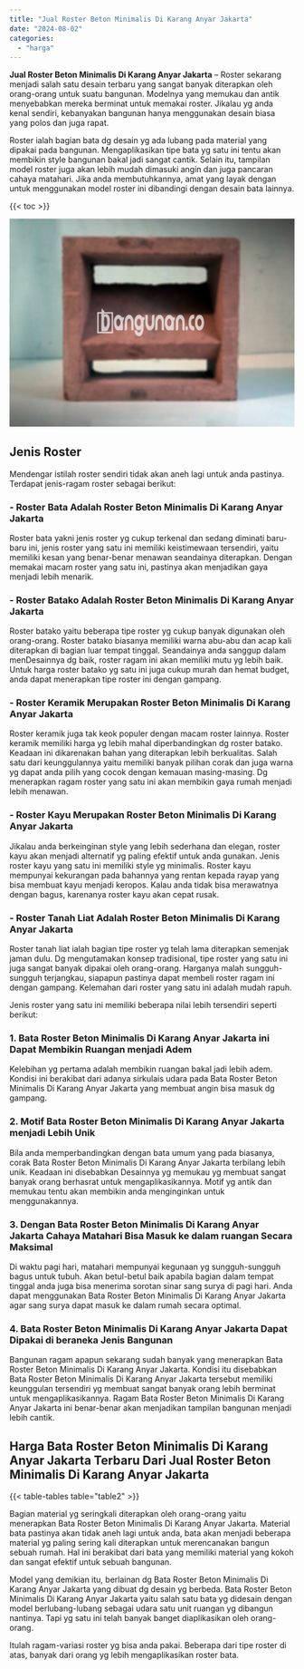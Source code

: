 ```yaml
---
title: "Jual Roster Beton Minimalis Di Karang Anyar Jakarta"
date: "2024-08-02"
categories: 
  - "harga"
---
```


**Jual Roster Beton Minimalis Di Karang Anyar Jakarta** – Roster sekarang menjadi salah satu desain terbaru yang sangat banyak diterapkan oleh orang-orang untuk suatu bangunan. Modelnya yang memukau dan antik menyebabkan mereka berminat untuk memakai roster. Jikalau yg anda kenal sendiri, kebanyakan bangunan hanya menggunakan desain biasa yang polos dan juga rapat.

Roster ialah bagian bata dg desain yg ada lubang pada material yang dipakai pada bangunan. Mengaplikasikan tipe bata yg satu ini tentu akan membikin style bangunan bakal jadi sangat cantik. Selain itu, tampilan model roster juga akan lebih mudah dimasuki angin dan juga pancaran cahaya matahari. Jika anda membutuhkannya, amat yang layak dengan untuk menggunakan model roster ini dibandingi dengan desain bata lainnya.

{{< toc >}}

![Jual Roster Beton Minimalis Di Karang Anyar Jakarta](/images/bata-roster-minimalis-37.png)

## Jenis Roster

Mendengar istilah roster sendiri tidak akan aneh lagi untuk anda pastinya. Terdapat jenis-ragam roster sebagai berikut:

### \- Roster Bata Adalah Roster Beton Minimalis Di Karang Anyar Jakarta

Roster bata yakni jenis roster yg cukup terkenal dan sedang diminati baru-baru ini, jenis roster yang satu ini memiliki keistimewaan tersendiri, yaitu memiliki kesan yang benar-benar menawan seandainya diterapkan. Dengan memakai macam roster yang satu ini, pastinya akan menjadikan gaya menjadi lebih menarik.

### \- Roster Batako Adalah Roster Beton Minimalis Di Karang Anyar Jakarta

Roster batako yaitu beberapa tipe roster yg cukup banyak digunakan oleh orang-orang. Roster batako biasanya memiliki warna abu-abu dan acap kali diterapkan di bagian luar tempat tinggal. Seandainya anda sanggup dalam menDesainnya dg baik, roster ragam ini akan memiliki mutu yg lebih baik. Untuk harga roster batako yg satu ini juga cukup murah dan hemat budget, anda dapat menerapkan tipe roster ini dengan gampang.

### \- Roster Keramik Merupakan Roster Beton Minimalis Di Karang Anyar Jakarta

Roster keramik juga tak keok populer dengan macam roster lainnya. Roster keramik memiliki harga yg lebih mahal diperbandingkan dg roster batako. Keadaan ini dikarenakan bahan yang diterapkan lebih berkualitas. Salah satu dari keunggulannya yaitu memiliki banyak pilihan corak dan juga warna yg dapat anda pilih yang cocok dengan kemauan masing-masing. Dg menerapkan ragam roster yang satu ini akan membikin gaya rumah menjadi lebih menawan.

### \- Roster Kayu Merupakan Roster Beton Minimalis Di Karang Anyar Jakarta

Jikalau anda berkeinginan style yang lebih sederhana dan elegan, roster kayu akan menjadi alternatif yg paling efektif untuk anda gunakan. Jenis roster kayu yang satu ini memiliki style yg minimalis. Roster kayu mempunyai kekurangan pada bahannya yang rentan kepada rayap yang bisa membuat kayu menjadi keropos. Kalau anda tidak bisa merawatnya dengan bagus, karenanya roster kayu akan cepat rusak.

### \- Roster Tanah Liat Adalah Roster Beton Minimalis Di Karang Anyar Jakarta

Roster tanah liat ialah bagian tipe roster yg telah lama diterapkan semenjak jaman dulu. Dg mengutamakan konsep tradisional, tipe roster yang satu ini juga sangat banyak dipakai oleh orang-orang. Harganya malah sungguh-sungguh terjangkau, siapapun pastinya dapat membeli roster ragam ini dengan gampang. Kelemahan dari roster yang satu ini adalah mudah rapuh.

Jenis roster yang satu ini memiliki beberapa nilai lebih tersendiri seperti berikut:

### 1\. Bata Roster Beton Minimalis Di Karang Anyar Jakarta ini Dapat Membikin Ruangan menjadi Adem

Kelebihan yg pertama adalah membikin ruangan bakal jadi lebih adem. Kondisi ini berakibat dari adanya sirkulais udara pada Bata Roster Beton Minimalis Di Karang Anyar Jakarta yang membuat angin bisa masuk dg gampang.

### 2\. Motif Bata Roster Beton Minimalis Di Karang Anyar Jakarta menjadi Lebih Unik

Bila anda memperbandingkan dengan bata umum yang pada biasanya, corak Bata Roster Beton Minimalis Di Karang Anyar Jakarta terbilang lebih unik. Keadaan ini disebabkan Desainnya yg memukau yg membuat sangat banyak orang berhasrat untuk mengaplikasikannya. Motif yg antik dan memukau tentu akan membikin anda menginginkan untuk menggunakannya.

### 3\. Dengan Bata Roster Beton Minimalis Di Karang Anyar Jakarta Cahaya Matahari Bisa Masuk ke dalam ruangan Secara Maksimal

Di waktu pagi hari, matahari mempunyai kegunaan yg sungguh-sungguh bagus untuk tubuh. Akan betul-betul baik apabila bagian dalam tempat tinggal anda juga bisa menerima sorotan sinar sang surya di pagi hari. Anda dapat menggunakan Bata Roster Beton Minimalis Di Karang Anyar Jakarta agar sang surya dapat masuk ke dalam rumah secara optimal.

### 4\. Bata Roster Beton Minimalis Di Karang Anyar Jakarta Dapat Dipakai di beraneka Jenis Bangunan

Bangunan ragam apapun sekarang sudah banyak yang menerapkan Bata Roster Beton Minimalis Di Karang Anyar Jakarta. Kondisi itu disebabkan Bata Roster Beton Minimalis Di Karang Anyar Jakarta tersebut memiliki keunggulan tersendiri yg membuat sangat banyak orang lebih berminat untuk mengaplikasikannya. Ragam Bata Roster Beton Minimalis Di Karang Anyar Jakarta ini benar-benar akan menjadikan tampilan bangunan menjadi lebih cantik.

## Harga Bata Roster Beton Minimalis Di Karang Anyar Jakarta Terbaru Dari Jual Roster Beton Minimalis Di Karang Anyar Jakarta

{{< table-tables table="table2" >}}

Bagian material yg seringkali diterapkan oleh orang-orang yaitu menerapkan Bata Roster Beton Minimalis Di Karang Anyar Jakarta. Material bata pastinya akan tidak aneh lagi untuk anda, bata akan menjadi beberapa material yg paling sering kali diterapkan untuk merencanakan bangun sebuah rumah. Hal ini berakibat dari bata yang memiliki material yang kokoh dan sangat efektif untuk sebuah bangunan.

Model yang demikian itu, berlainan dg Bata Roster Beton Minimalis Di Karang Anyar Jakarta yang dibuat dg desain yg berbeda. Bata Roster Beton Minimalis Di Karang Anyar Jakarta yaitu salah satu bata yg didesain dengan model berlubang-lubang sebagai udara satu unit ruangan yg dibangun nantinya. Tapi yg satu ini telah banyak banget diaplikasikan oleh orang-orang.

Itulah ragam-variasi roster yg bisa anda pakai. Beberapa dari tipe roster di atas, banyak dari orang yg lebih mengaplikasikan roster bata.
